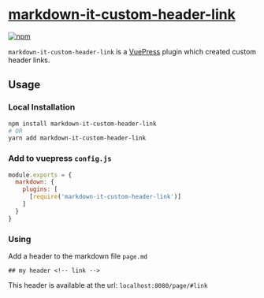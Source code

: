 # [markdown-it-custom-header-link](https://github.com/abernov/markdown-it-custom-header-link/)

[![npm](https://img.shields.io/npm/v/markdown-it-custom-header-link.svg)](https://www.npmjs.com/package/markdown-it-custom-header-link)

`markdown-it-custom-header-link` is a [VuePress](https://vuepress.vuejs.org/) plugin which created custom header links.

## Usage

### Local Installation

```bash
npm install markdown-it-custom-header-link
# OR
yarn add markdown-it-custom-header-link
```

### Add to vuepress `config.js`

```js
module.exports = {
  markdown: {
    plugins: [
      [require('markdown-it-custom-header-link')]
    ]
  }
}
```

### Using

Add a header to the markdown file `page.md` 
```
## my header <!-- link -->
```
This header is available at the url: `localhost:8080/page/#link` 
